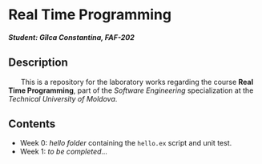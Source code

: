 # Real Time Programming                            
#### *Student: Gîlca Constantina, FAF-202*                
                   
                
## Description                      
&ensp;&ensp;&ensp; This is a repository for the laboratory works regarding the course **Real Time Programming**, 
part of the *Software Engineering* specialization at the *Technical University of Moldova*.               

## Contents
- Week 0: *hello folder* containing the ``hello.ex`` script and unit test.
- Week 1: *to be completed...*
